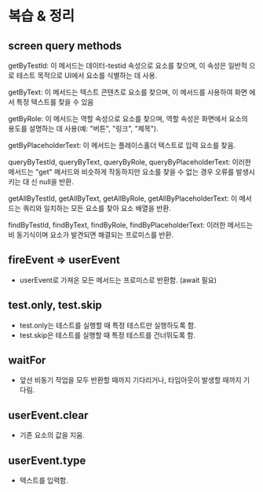# 복습 & 정리

## screen query methods

getByTestId: 이 메서드는 데이터-testid 속성으로 요소를 찾으며, 이 속성은 일반적
으로 테스트 목적으로 UI에서 요소를 식별하는 데 사용.

getByText: 이 메서드는 텍스트 콘텐츠로 요소를 찾으며, 이 메서드를 사용하여 화면
에서 특정 텍스트를 찾을 수 있음

getByRole: 이 메서드는 역할 속성으로 요소를 찾으며, 역할 속성은 화면에서 요소의
용도를 설명하는 데 사용(예: "버튼", "링크", "제목").

getByPlaceholderText: 이 메서드는 플레이스홀더 텍스트로 입력 요소를 찾음.

queryByTestId, queryByText, queryByRole, queryByPlaceholderText: 이러한 메서드는
"get" 메서드와 비슷하게 작동하지만 요소를 찾을 수 없는 경우 오류를 발생시키는 대
신 null을 반환.

getAllByTestId, getAllByText, getAllByRole, getAllByPlaceholderText: 이 메서드는
쿼리와 일치하는 모든 요소를 찾아 요소 배열을 반환.

findByTestId, findByText, findByRole, findByPlaceholderText: 이러한 메서드는 비
동기식이며 요소가 발견되면 해결되는 프로미스를 반환.

## fireEvent => userEvent

- userEvent로 가져온 모든 메서드는 프로미스로 반환함. (await 필요)

## test.only, test.skip

- test.only는 테스트를 실행할 때 특정 테스트만 실행하도록 함.
- test.skip은 테스트를 실행할 때 특정 테스트를 건너뛰도록 함.

## waitFor

- 앞선 비동기 작업을 모두 반환할 때까지 기다리거나, 타임아웃이 발생할 때까지 기
  다림.

## userEvent.clear

- 기존 요소의 값을 지움.

## userEvent.type

- 텍스트를 입력함.
